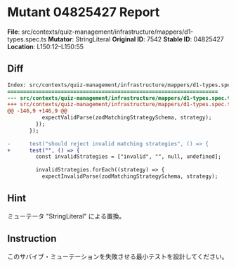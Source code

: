 # Mutant 04825427 Report

**File**: src/contexts/quiz-management/infrastructure/mappers/d1-types.spec.ts
**Mutator**: StringLiteral
**Original ID**: 7542
**Stable ID**: 04825427
**Location**: L150:12–L150:55

## Diff

```diff
Index: src/contexts/quiz-management/infrastructure/mappers/d1-types.spec.ts
===================================================================
--- src/contexts/quiz-management/infrastructure/mappers/d1-types.spec.ts	original
+++ src/contexts/quiz-management/infrastructure/mappers/d1-types.spec.ts	mutated #7542
@@ -146,9 +146,9 @@
           expectValidParse(zodMatchingStrategySchema, strategy);
         });
       });
 
-      test("should reject invalid matching strategies", () => {
+      test("", () => {
         const invalidStrategies = ["invalid", "", null, undefined];
 
         invalidStrategies.forEach((strategy) => {
           expectInvalidParse(zodMatchingStrategySchema, strategy);
```

## Hint

ミューテータ "StringLiteral" による置換。

## Instruction

このサバイブ・ミューテーションを失敗させる最小テストを設計してください。
